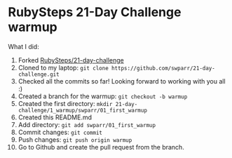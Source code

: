 # RubySteps 21-Day Challenge warmup

What I did:

1. Forked [RubySteps/21-day-challenge](https://github.com/RubySteps/21-day-challenge)
2. Cloned to my laptop: `git clone https://github.com/swparr/21-day-challenge.git`
3. Checked all the commits so far!  Looking forward to working with you all :)
4. Created a branch for the warmup: `git checkout -b warmup`
5. Created the first directory: `mkdir 21-day-challenge/1_warmup/swparr/01_first_warmup`
6. Created this README.md
7. Add directory: `git add swparr/01_first_warmup`
8. Commit changes: `git commit`
9. Push changes: `git push origin warmup`
10. Go to Github and create the pull request from the branch.

